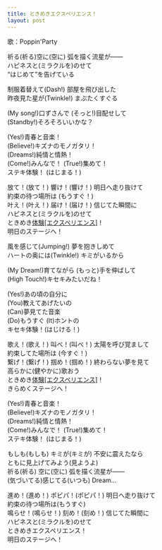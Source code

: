 ```yaml
---
title: ときめきエクスペリエンス！
layout: post
---
```

歌：Poppin'Party

<p>祈る(祈る)空に(空に) 弧を描く流星が――<br />
ハピネスと(ミラクルを)のせて<br />
“はじめて”を告げている</p>

<p><a class="t_kasumi">制服着替えて</a>(Dash!) <a class="t_kasumi">部屋を飛び出した</a><br />
<a class="t_kasumi">昨夜見た星が</a>(Twinkle!) <a class="t_kasumi">まぶたくすぐる</a></p>

<p>(My song!)<a class="t_kasumi">口ずさんで</a> (そっと!)<a class="t_kasumi">目配せして</a><br />
(Standby!)<a class="t_kasumi">そろそろいいかな？</a></p>

<p>(Yes!)<a class="t_kasumi">青春と音楽！</a><br />
(Believe!)<a class="t_kasumi">キズナのモノガタリ！</a><br />
(Dreams!)<a class="t_kasumi">純情と情熱！</a><br />
(Come!)<a class="t_kasumi">みんなで！</a> (True!)<a class="t_kasumi">集めて！</a><br />
<a class="t_kasumi">ステキ体験！</a> (はじまる！)</p>

<p>放て！(放て！) 響け！(響け！) 明日へ走り抜けて<br />
約束の待つ場所は (もうすぐ！)<br />
叶え！(叶え！) 届け！(届け！) 信じてた瞬間に<br />
ハピネスと(ミラクルを)のせて<br />
ときめき<u>体験[エクスペリエンス]</u>！<br />
明日のステージへ！</p>

<p><a class="t_kasumi">風を感じて</a>(Jumping!) <a class="t_kasumi">夢を抱きしめて</a><br />
<a class="t_kasumi">ハートの奥には</a>(Twinkle!) <a class="t_kasumi">キミがいるから</a></p>

<p>(My Dream!)<a class="t_kasumi">育てながら</a> (もっと)<a class="t_kasumi">手を伸ばして</a><br />
(High Touch!)<a class="t_kasumi">キセキみたいだね！</a></p>

<p>(Yes!)<a class="t_kasumi">あの頃の自分に</a><br />
(You)<a class="t_kasumi">教えてあげたいの</a><br />
(Can)<a class="t_kasumi">夢見てた音楽</a><br />
(Do)<a class="t_kasumi">もうすぐ</a> (It)<a class="t_kasumi">ホントの</a><br />
<a class="t_kasumi">キセキ体験！</a>(はじける！)</p>

<p>歌え！(歌え！) 叫べ！(叫べ！) 太陽を呼び覚まして<br />
約束してた場所は (今すぐ！)<br />
繋げ！(繋げ！) 掴め！(掴め！) 終わらない夢を見て<br />
高らかに(健やかに)歌おう<br />
ときめき<u>体験[エクスペリエンス]</u>！<br />
きらめくステージへ！</p>

<p>(Yes!)<a class="t_kasumi">青春と音楽！</a><br />
(Believe!)<a class="t_kasumi">キズナのモノガタリ！</a><br />
(Dreams!)<a class="t_kasumi">純情と情熱！</a><br />
(Come!)<a class="t_kasumi">みんなで！</a> (True!)<a class="t_kasumi">集めて！</a><br />
<a class="t_kasumi">ステキ体験！</a> (はじまる！)</p>

<p>もしも(もしも) キミが(キミが) 不安に震えたなら<br />
ともに見上げてみよう(見ようよ)<br />
祈る(祈る) 空に(空に) 弧を描く流星が――<br />
(気づいてる)感じてる(いつも) Dream…</p>

<p>進め！(進め！) ポピパ！(ポピパ！) 明日へ走り抜けて<br />
約束の待つ場所は(もうすぐ)<br />
鳴らせ！(鳴らせ！) 刻め！(刻め！) 信じてた瞬間に<br />
ハピネスと(ミラクルを)のせて<br />
ときめきエクスペリエンス！<br />
明日のステージへ！</p>